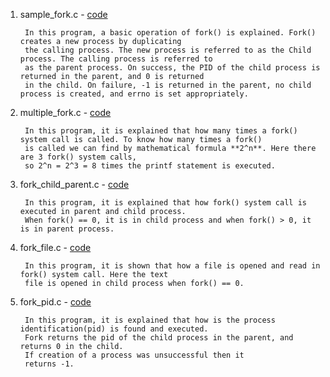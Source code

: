 1. sample_fork.c - <a href="https://github.com/abinashprabakar/Advanced-C/blob/main/fork/sample_fork.c"> code </a>

		In this program, a basic operation of fork() is explained. Fork() creates a new process by duplicating 
		the calling process. The new process is referred to as the Child process. The calling process is referred to
		as the parent process. On success, the PID of the child process is returned in the parent, and 0 is returned
		in the child. On failure, -1 is returned in the parent, no child process is created, and errno is set appropriately.


2. multiple_fork.c - <td><a href="https://github.com/abinashprabakar/Advanced-C/blob/main/fork/multiple_fork.c"> code </a></td>

		In this program, it is explained that how many times a fork() system call is called. To know how many times a fork()
		is called we can find by mathematical formula **2^n**. Here there are 3 fork() system calls, 
		so 2^n = 2^3 = 8 times the printf statement is executed.
		

3. fork_child_parent.c - <td><a href="https://github.com/abinashprabakar/Advanced-C/blob/main/fork/fork_child_parent.c"> code </a></td>

		In this program, it is explained that how fork() system call is executed in parent and child process. 
		When fork() == 0, it is in child process and when fork() > 0, it is in parent process. 


4. fork_file.c - <td><a href="https://github.com/abinashprabakar/Advanced-C/blob/main/fork/fork_file.c"> code </a></td>

		In this program, it is shown that how a file is opened and read in fork() system call. Here the text 
		file is opened in child process when fork() == 0.


5. fork_pid.c - <td><a href="https://github.com/abinashprabakar/Advanced-C/blob/main/fork/fork_pid.c"> code </a></td>

		In this program, it is explained that how is the process identification(pid) is found and executed.
		Fork returns the pid of the child process in the parent, and returns 0 in the child. 
		If creation of a process was unsuccessful then it 
		returns -1.  
